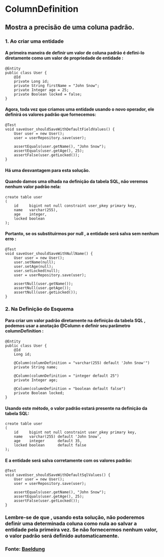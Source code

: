 # ColumnDefinition
## Mostra a precisão de uma coluna padrão.

### 1. Ao criar uma entidade
#### A primeira maneira de definir um valor de coluna padrão é defini-lo diretamente como um valor de propriedade de entidade :
````
@Entity
public class User {
    @Id
    private Long id;
    private String firstName = "John Snow";
    private Integer age = 25;
    private Boolean locked = false;
}
````
#### Agora, toda vez que criamos uma entidade usando o novo operador, ele definirá os valores padrão que fornecemos:
````
@Test
void saveUser_shouldSaveWithDefaultFieldValues() {
    User user = new User();
    user = userRepository.save(user);
    
    assertEquals(user.getName(), "John Snow");
    assertEquals(user.getAge(), 25);
    assertFalse(user.getLocked());
}
````
#### Há uma desvantagem para esta solução.

#### Quando damos uma olhada na definição da tabela SQL, não veremos nenhum valor padrão nela:
````
create table user
(
    id     bigint not null constraint user_pkey primary key,
    name   varchar(255),
    age    integer,
    locked boolean
);
````
#### Portanto, se os substituirmos por null , a entidade será salva sem nenhum erro :
````
@Test
void saveUser_shouldSaveWithNullName() {
    User user = new User();
    user.setName(null);
    user.setAge(null);
    user.setLocked(null);
    user = userRepository.save(user);

    assertNull(user.getName());
    assertNull(user.getAge());
    assertNull(user.getLocked());
}
````
### 2. Na Definição do Esquema
#### Para criar um valor padrão diretamente na definição da tabela SQL , podemos usar a anotação @Column e definir seu parâmetro columnDefinition :
````
@Entity
public class User {
    @Id
    Long id;

    @Column(columnDefinition = "varchar(255) default 'John Snow'")
    private String name;

    @Column(columnDefinition = "integer default 25")
    private Integer age;

    @Column(columnDefinition = "boolean default false")
    private Boolean locked;
}
````
#### Usando este método, o valor padrão estará presente na definição da tabela SQL:
````
create table user
(
    id     bigint not null constraint user_pkey primary key,
    name   varchar(255) default 'John Snow',
    age    integer      default 35,
    locked boolean      default false
);
````
#### E a entidade será salva corretamente com os valores padrão:
````
@Test
void saveUser_shouldSaveWithDefaultSqlValues() {
    User user = new User();
    user = userRepository.save(user);

    assertEquals(user.getName(), "John Snow");
    assertEquals(user.getAge(), 25);
    assertFalse(user.getLocked());
}
````
### Lembre-se de que , usando esta solução, não poderemos definir uma determinada coluna como  nula ao salvar a entidade pela primeira vez. Se não fornecermos nenhum valor, o valor padrão será definido automaticamente.

### Fonte: [Baeldung](https://www.baeldung.com/jpa-default-column-values)
